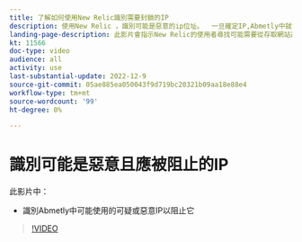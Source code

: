 ```yaml
---
title: 了解如何使用New Relic識別需要封鎖的IP
description: 使用New Relic ，識別可能是惡意的ip位址。  一旦確定IP,Abmetly中就會使用此IP來阻止它訪問應用程式
landing-page-description: 此影片會指示New Relic的使用者尋找可能需要從存取網站遭到封鎖的IP位址。
kt: 11566
doc-type: video
audience: all
activity: use
last-substantial-update: 2022-12-9
source-git-commit: 05ae885ea050043f9d719bc20321b09aa18e88e4
workflow-type: tm+mt
source-wordcount: '99'
ht-degree: 0%

---
```


# 識別可能是惡意且應被阻止的IP

此影片中：

- 識別Abmetly中可能使用的可疑&#x200B;或惡意IP以阻止它

>[!VIDEO](https://video.tv.adobe.com/v/3412088/)